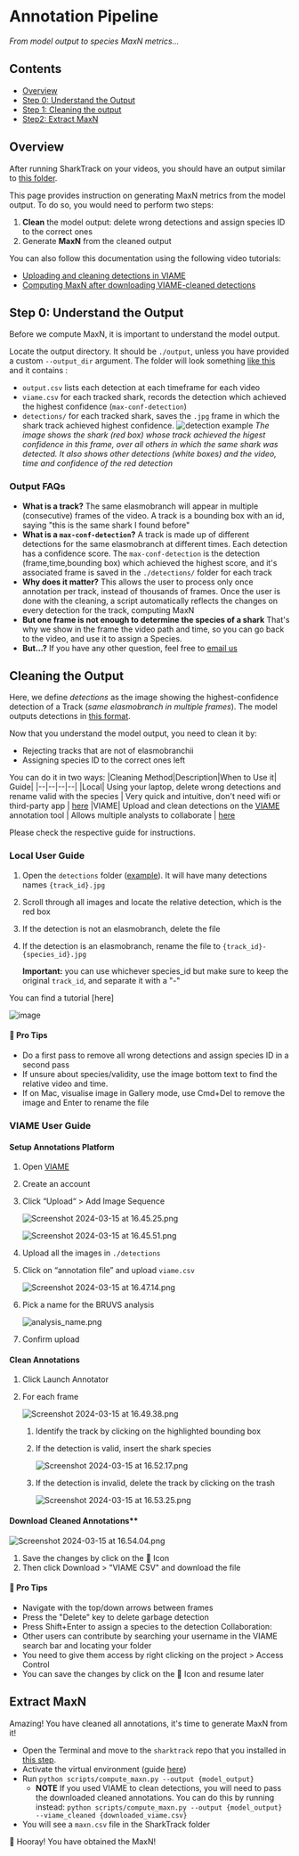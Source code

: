 # Annotation Pipeline
*From model output to species MaxN metrics...*

## Contents

* <a href="#overview">Overview</a>
* <a href="#step-0-understand-the-output">Step 0: Understand the Output</a>
* <a href="#cleaning-the-output">Step 1: Cleaning the output</a>
* <a href="#extract-maxn">Step2: Extract MaxN</a>

## Overview
After running SharkTrack on your videos, you should have an output similar to [this folder](./static/test-output/).

This page provides instruction on generating MaxN metrics from the model output. To do so, you would need to perform two steps:
1. **Clean** the model output: delete wrong detections and assign species ID to the correct ones
2. Generate **MaxN** from the cleaned output

You can also follow this documentation using the following video tutorials:

- [Uploading and cleaning detections in VIAME](https://drive.google.com/file/d/16Zw69ELvA1_pBhfcbQsjo1nc_7EBYZl2/view?usp=sharing)
- [Computing MaxN after downloading VIAME-cleaned detections](https://drive.google.com/file/d/1DCT3vCAbAH4T8wTiMjgWUc7-lZEpgz9U/view?usp=drive_link)

## Step 0: Understand the Output
Before we compute MaxN, it is important to understand the model output.

Locate the output directory. It should be `./output`, unless you have provided a custom `--output_dir` argument. The folder will look something [like this](./static/test-output/) and it contains :
- `output.csv` lists each detection at each timeframe for each video
- `viame.csv` for each tracked shark, records the detection which achieved the highest confidence (`max-conf-detection`)
- `detections/` for each tracked shark, saves the `.jpg` frame in which the shark track achieved highest confidence.
    ![detection example](./static/test-output/detections/14.jpg)
    *The image shows the shark (red box) whose track achieved the higest confidence in this frame, over all others in which the same shark was detected. It also shows other detections (white boxes) and the video, time and confidence of the red detection*

### Output FAQs
- **What is a track?** The same elasmobranch will appear in multiple (consecutive) frames of the video. A track is a bounding box with an id, saying "this is the same shark I found before" 
- **What is a `max-conf-detection`?** A track is made up of different detections for the same elasmobranch at different times. Each detection has a confidence score. The `max-conf-detection` is the detection (frame,time,bounding box) which achieved the highest score, and it's associated frame is saved in the `./detections/` folder for each track
- **Why does it matter?** This allows the user to process only once annotation per track, instead of thousands of frames. Once the user is done with the cleaning, a script automatically reflects the changes on every detection for the track, computing MaxN
- **But one frame is not enough to determine the species of a shark** That's why we show in the frame the video path and time, so you can go back to the video, and use it to assign a Species.
- **But...?** If you have any other question, feel free to [email us](mailto:fppvrn@gmail.com?subject=SharkTrackFAQ)


## Cleaning the Output
Here, we define *detections* as the image showing the highest-confidence detection of a Track (*same elasmobranch in multiple frames*). The model outputs detections in [this format](./static/test-output/detections/).

Now that you understand the model output, you need to clean it by:
- Rejecting tracks that are not of elasmobranchii
- Assigning species ID to the correct ones left

You can do it in two ways:
|Cleaning Method|Description|When to Use it| Guide|
|--|--|--|--|
|Local| Using your laptop, delete wrong detections and rename valid with the species | Very quick and intuitive, don't need wifi or third-party app | [here](#local-user-guide)
|VIAME|  Upload and clean detections on the [VIAME](https://viame.kitware.com/) annotation tool | Allows multiple analysts to collaborate | [here](#viame-user-guide)

Please check the respective guide for instructions.

### Local User Guide
1. Open the `detections` folder ([example](./static/test-output/detections/)). It will have many detections names `{track_id}.jpg`
2. Scroll through all images and locate the relative detection, which is the red box
3. If the detection is not an elasmobranch, delete the file
4. If the detection is an elasmobranch, rename the file to `{track_id}-{species_id}.jpg`
    
    **Important:** you can use whichever species_id but make sure to keep the original `track_id`, and separate it with a "-"

You can find a tutorial [here]

![image](./static/local-cleaning.png)

#### 🚀 Pro Tips
- Do a first pass to remove all wrong detections and assign species ID in a second pass
- If unsure about species/validity, use the image bottom text to find the relative video and time.
- If on Mac, visualise image in Gallery mode, use Cmd+Del to remove the image and Enter to rename the file

### VIAME User Guide

        
#### Setup Annotations Platform
1. Open [VIAME](https://viame.kitware.com/)
2. Create an account
3. Click “Upload“ > Add Image Sequence
    
    ![Screenshot 2024-03-15 at 16.45.25.png](static/Screenshot_2024-03-15_at_16.45.25.png)
    
    ![Screenshot 2024-03-15 at 16.45.51.png](static/Screenshot_2024-03-15_at_16.45.51.png)
    
4. Upload all the images in `./detections`
5. Click on “annotation file” and upload `viame.csv`
    
    ![Screenshot 2024-03-15 at 16.47.14.png](static/Screenshot_2024-03-15_at_16.47.14.png)
    
6. Pick a name for the BRUVS analysis

    ![analysis_name.png](static/analysis_name.png)
7. Confirm upload
#### Clean Annotations
1. Click Launch Annotator
2. For each frame
    
    ![Screenshot 2024-03-15 at 16.49.38.png](static/Screenshot_2024-03-15_at_16.49.38.png)
    
    1. Identify the track by clicking on the highlighted bounding box
    2. If the detection is valid, insert the shark species
        
        ![Screenshot 2024-03-15 at 16.52.17.png](static/Screenshot_2024-03-15_at_16.52.17.png)
        
    3. If the detection is invalid, delete the track by clicking on the trash
        
        ![Screenshot 2024-03-15 at 16.53.25.png](static/Screenshot_2024-03-15_at_16.53.25.png)
            
#### Download Cleaned Annotations**
    
![Screenshot 2024-03-15 at 16.54.04.png](static/Screenshot_2024-03-15_at_16.54.04.png)

1. Save the changes by click on the 💾 Icon
2. Then click Download > "VIAME CSV" and download the file


#### 🚀 Pro Tips
- Navigate with the top/down arrows between frames
- Press the "Delete" key to delete garbage detection
- Press Shift+Enter to assign a species to the detection
Collaboration:
- Other users can contribute by searching your username in the VIAME search bar and locating your folder
- You need to give them access by right clicking on the project > Access Control
- You can save the changes by click on the 💾 Icon and resume later

## Extract MaxN
Amazing! You have cleaned all annotations, it's time to generate MaxN from it!

- Open the Terminal and move to the `sharktrack` repo that you installed in [this step](./sharktrack-user-guide.md#1-environment-setup).
- Activate the virtual environment (guide [here](./sharktrack-user-guide.md#1-environment-setup))
- Run `python scripts/compute_maxn.py --output {model_output}`
    - **NOTE** If you used VIAME to clean detections, you will need to pass the downloaded cleaned annotations. You can do this by running instead: `python scripts/compute_maxn.py --output {model_output} --viame_cleaned {downloaded_viame.csv}`
- You will see a `maxn.csv` file in the SharkTrack folder

🚀 Hooray! You have obtained the MaxN! 